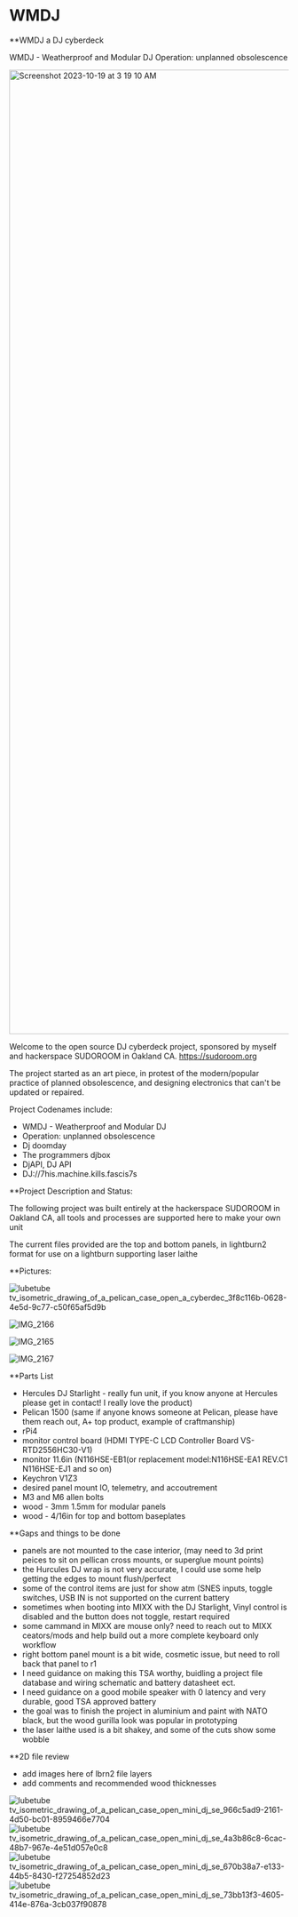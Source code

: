 # WMDJ

**WMDJ a DJ cyberdeck

WMDJ - Weatherproof and Modular DJ 
Operation: unplanned obsolescence 

<img width="1736" alt="Screenshot 2023-10-19 at 3 19 10 AM" src="https://github.com/aiaaaa/WMDJ/assets/38403966/e418805c-6657-4178-ba9a-0dca530bfa71">

Welcome to the open source DJ cyberdeck project, sponsored by myself and hackerspace SUDOROOM in Oakland CA. https://sudoroom.org

The project started as an art piece, in protest of the modern/popular practice of planned obsolescence, and designing electronics that can't be updated or repaired.
 
Project Codenames include:
- WMDJ - Weatherproof and Modular DJ 
- Operation: unplanned obsolescence 
- Dj doomday
- The programmers djbox
- DjAPI, DJ API 
- DJ://7his.machine.kills.fascis7s


**Project Description and Status:

The following project was built entirely at the hackerspace SUDOROOM in Oakland CA, all tools and processes are supported here to make your own unit

The current files provided are the top and bottom panels, in lightburn2 format for use on a lightburn supporting laser laithe

**Pictures:

![lubetube tv_isometric_drawing_of_a_pelican_case_open_a_cyberdec_3f8c116b-0628-4e5d-9c77-c50f65af5d9b](https://github.com/aiaaaa/WMDJ/assets/38403966/910baca2-1ee9-4aa5-9d26-19775e7d5870)

![IMG_2166](https://github.com/aiaaaa/WMDJ/assets/38403966/e5b04183-e1b9-4525-bce6-5919c9d41beb)

![IMG_2165](https://github.com/aiaaaa/WMDJ/assets/38403966/8b6b7866-6234-47af-ad12-489bd0a36a9e)

![IMG_2167](https://github.com/aiaaaa/WMDJ/assets/38403966/32692d3c-ea7e-44e4-8b64-c9faf1bf4e09)


**Parts List
- Hercules DJ Starlight - really fun unit, if you know anyone at Hercules please get in contact! I really love the product)
- Pelican 1500 (same if anyone knows someone at Pelican, please have them reach out, A+ top product, example of craftmanship)
- rPi4
- monitor control board (HDMI TYPE-C LCD Controller Board VS-RTD2556HC30-V1)
- monitor 11.6in (N116HSE-EB1(or replacement model:N116HSE-EA1 REV.C1 N116HSE-EJ1 and so on)
- Keychron V1Z3
- desired panel mount IO, telemetry, and accoutrement
- M3 and M6 allen bolts
- wood - 3mm 1.5mm for modular panels
- wood - 4/16in for top and bottom baseplates

**Gaps and things to be done
- panels are not mounted to the case interior, (may need to 3d print peices to sit on  pellican cross mounts, or superglue mount points)
- the Hurcules DJ wrap is not very accurate, I could use some help getting the edges to mount flush/perfect
- some of the control items are just for show atm (SNES inputs, toggle switches, USB IN is not supported on the current battery
- sometimes when booting into MIXX with the DJ Starlight, Vinyl control is disabled and the button does not toggle, restart required
- some cammand in MIXX are mouse only? need to reach out to MIXX ceators/mods and help build out a more complete keyboard only workflow
- right bottom panel mount is a bit wide, cosmetic issue, but need to roll back that panel to r1
- I need guidance on making this TSA worthy, buidling a project file database and wiring schematic and battery datasheet ect.
- I need guidance on a good mobile speaker with 0 latency and very durable, good TSA approved battery
- the goal was to finish the project in aluminium and paint with NATO black, but the wood gurilla look was popular in prototyping
- the laser laithe used is a bit shakey, and some of the cuts show some wobble

**2D file review
- add images here of lbrn2 file layers 
- add comments and recommended wood thicknesses


![lubetube tv_isometric_drawing_of_a_pelican_case_open_mini_dj_se_966c5ad9-2161-4d50-bc01-8959466e7704](https://github.com/aiaaaa/WMDJ/assets/38403966/fa58d111-1f17-4fe5-bb3b-a42307ad4457)
![lubetube tv_isometric_drawing_of_a_pelican_case_open_mini_dj_se_4a3b86c8-6cac-48b7-967e-4e51d057e0c8](https://github.com/aiaaaa/WMDJ/assets/38403966/9b3b75d0-dd74-4c6b-bd9f-c89369da10a3)
![lubetube tv_isometric_drawing_of_a_pelican_case_open_mini_dj_se_670b38a7-e133-44b5-8430-f27254852d23](https://github.com/aiaaaa/WMDJ/assets/38403966/d99163d5-9a6b-403a-b9c0-fb49a36a53d2)
![lubetube tv_isometric_drawing_of_a_pelican_case_open_mini_dj_se_73bb13f3-4605-414e-876a-3cb037f90878](https://github.com/aiaaaa/WMDJ/assets/38403966/64187b44-e574-485a-b48c-fd4d7d6bbb44)




